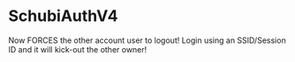 # SchubiAuthV4
Now FORCES the other account user to logout! Login using an SSID/Session ID and it will kick-out the other owner!

